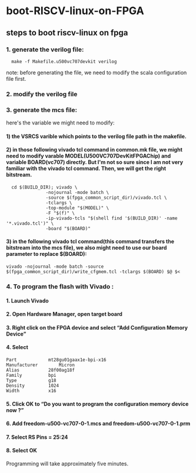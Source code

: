 # boot-RISCV-linux-on-FPGA

## steps to boot riscv-linux on fpga

### 1. generate the verilog file:
      make -f Makefile.u500vc707devkit verilog
note: before generating the file, we need to modify the scala configuration file first.


### 2. modify the verilog file


### 3. generate the mcs file:
here's the variable we might need to modify:
#### 1) the VSRCS varible which points to the verilog file path in the makefile.
#### 2) in those following vivado tcl command in common.mk file, we might need to modify varable MODEL(U500VC707DevKitFPGAChip) and variable BOARD(vc707) directly. But I'm not so sure since I am not very familiar with the vivado tcl command. Then, we will get the right bitstream.
      
      cd $(BUILD_DIR); vivado \
		           -nojournal -mode batch \
		           -source $(fpga_common_script_dir)/vivado.tcl \
		           -tclargs \
		           -top-module "$(MODEL)" \
		           -F "$(f)" \
		           -ip-vivado-tcls "$(shell find '$(BUILD_DIR)' -name '*.vivado.tcl')" \
		           -board "$(BOARD)"

#### 3) in the following vivado tcl command(this command transfers the bitstream into the mcs file), we also might need to use our board parameter to replace $(BOARD):
          
	vivado -nojournal -mode batch -source $(fpga_common_script_dir)/write_cfgmem.tcl -tclargs $(BOARD) $@ $<
          
### 4. To program the flash with Vivado :
#### 1. Launch Vivado
#### 2. Open Hardware Manager, open target board
#### 3. Right click on the FPGA device and select “Add Configuration Memory Device”
#### 4. Select
	Part			mt28gu01gaax1e-bpi-x16
	Manufacturer		Micron
	Alias			28f00ag18f 
	Family			bpi
	Type			g18
	Density			1024
	Width			x16

#### 5. Click OK to “Do you want to program the configuration memory device now ?”
#### 6. Add freedom-u500-vc707-0-1.mcs and freedom-u500-vc707-0-1.prm
#### 7. Select RS Pins = 25:24
#### 8. Select OK
Programming will take approximately five minutes.
